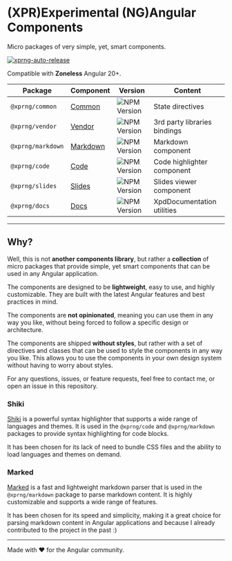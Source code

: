# (XPR)Experimental (NG)Angular Components

Micro packages of very simple, yet, smart components.

[![xprng-auto-release](https://github.com/ziv/xprng/actions/workflows/ci.yml/badge.svg)](https://github.com/ziv/xprng/actions/workflows/ci.yml)

Compatible with **Zoneless** Angular 20+.

| Package           | Component                            | Version                                                          | Content                      |
|-------------------|--------------------------------------|------------------------------------------------------------------|------------------------------|
| `@xprng/common`   | [Common](xprng/common/README.md)     | ![NPM Version](https://img.shields.io/npm/v/%40xprng%2Fcommon)   | State directives             |
| `@xprng/vendor`   | [Vendor](xprng/vendor/README.md)     | ![NPM Version](https://img.shields.io/npm/v/%40xprng%2Fvendor)   | 3rd party libraries bindings |
| `@xprng/markdown` | [Markdown](xprng/markdown/README.md) | ![NPM Version](https://img.shields.io/npm/v/%40xprng%2Fmarkdown) | Markdown component           |
| `@xprng/code`     | [Code](xprng/code/README.md)         | ![NPM Version](https://img.shields.io/npm/v/%40xprng%2Fcode)     | Code highlighter component   |
| `@xprng/slides`   | [Slides](xprng/slides/README.md)     | ![NPM Version](https://img.shields.io/npm/v/%40xprng%2Fslides)   | Slides viewer component      |
| `@xprng/docs`     | [Docs](xprng/docs/README.md)         | ![NPM Version](https://img.shields.io/npm/v/%40xprng%2Fdocs)     | XpdDocumentation utilities   |

---

## Why?

Well, this is not **another components library**, but rather a **collection** of micro packages that provide simple, yet smart components that can be used in any Angular application.

The components are designed to be **lightweight**, easy to use, and highly customizable. They are built with the latest Angular features and best practices in mind.

The components are **not opinionated**, meaning you can use them in any way you like, without being forced to follow a specific design or architecture.

The components are shipped **without styles**, but rather with a set of directives and classes that can be used to style the components in any way you like. This allows you to use the components in your own design system without having to worry about styles.

For any questions, issues, or feature requests, feel free to contact me, or open an issue in this repository.

### Shiki

[Shiki](https://shiki.style/) is a powerful syntax highlighter that supports a wide range of languages and themes. It is used in the `@xprng/code` and `@xprng/markdown` packages to provide syntax highlighting for code blocks.

It has been chosen for its lack of need to bundle CSS files and the ability to load languages and themes on demand.

### Marked

[Marked](https://marked.js.org/) is a fast and lightweight markdown parser that is used in the `@xprng/markdown` package to parse markdown content. It is highly customizable and supports a wide range of features.

It has been chosen for its speed and simplicity, making it a great choice for parsing markdown content in Angular applications and because I already contributed to the project in the past :)

---

Made with ❤️ for the Angular community.
